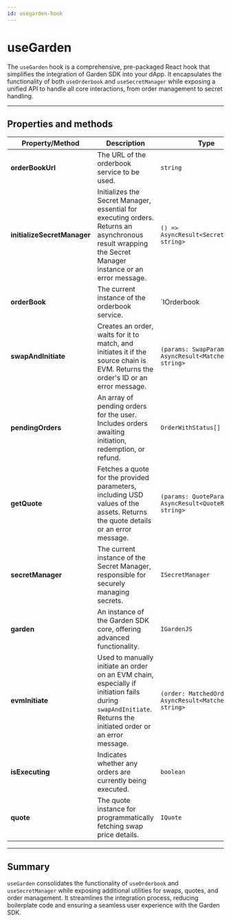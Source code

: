 ```yaml
---
id: usegarden-hook
---
```


# useGarden

The `useGarden` hook is a comprehensive, pre-packaged React hook that simplifies the integration of Garden SDK into your dApp. It encapsulates the functionality of both `useOrderbook` and `useSecretManager` while exposing a unified API to handle all core interactions, from order management to secret handling.

---

## Properties and methods

| **Property/Method**       | **Description**                                                                                                                                               | **Type**                                                                 |
|----------------------------|---------------------------------------------------------------------------------------------------------------------------------------------------------------|--------------------------------------------------------------------------|
| **orderBookUrl**           | The URL of the orderbook service to be used.                                                                                                                  | `string`                                                                 |
| **initializeSecretManager**| Initializes the Secret Manager, essential for executing orders. Returns an asynchronous result wrapping the Secret Manager instance or an error message.     | `() => AsyncResult<SecretManager, string>`                               |
| **orderBook**              | The current instance of the orderbook service.                                                                                                                | `IOrderbook | undefined`                                                 |
| **swapAndInitiate**        | Creates an order, waits for it to match, and initiates it if the source chain is EVM. Returns the order's ID or an error message.                             | `(params: SwapParams) => AsyncResult<MatchedOrder, string>`              |
| **pendingOrders**          | An array of pending orders for the user. Includes orders awaiting initiation, redemption, or refund.                                                          | `OrderWithStatus[]`                                                     |
| **getQuote**               | Fetches a quote for the provided parameters, including USD values of the assets. Returns the quote details or an error message.                              | `(params: QuoteParams) => AsyncResult<QuoteResponse, string>`            |
| **secretManager**          | The current instance of the Secret Manager, responsible for securely managing secrets.                                                                        | `ISecretManager`                                                        |
| **garden**                 | An instance of the Garden SDK core, offering advanced functionality.                                                                                         | `IGardenJS`                                                              |
| **evmInitiate**            | Used to manually initiate an order on an EVM chain, especially if initiation fails during `swapAndInitiate`. Returns the initiated order or an error message. | `(order: MatchedOrder) => AsyncResult<MatchedOrder, string>`             |
| **isExecuting**            | Indicates whether any orders are currently being executed.                                                                                                   | `boolean`                                                                |
| **quote**                  | The quote instance for programmatically fetching swap price details.                                                                                         | `IQuote`                                                                 |

---

## Summary

`useGarden` consolidates the functionality of `useOrderbook` and `useSecretManager` while exposing additional utilities for swaps, quotes, and order management. It streamlines the integration process, reducing boilerplate code and ensuring a seamless user experience with the Garden SDK.